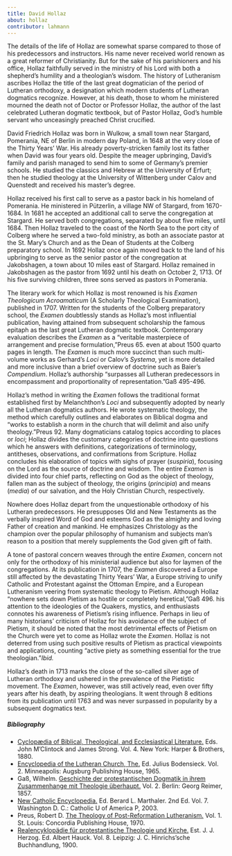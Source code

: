 ```yaml
---
title: David Hollaz
about: hollaz
contributor: lahmann
---
```


The details of the life of Hollaz are somewhat sparse compared to those of his predecessors and instructors. His name never received world renown as a great reformer of Christianity. But for the sake of his parishioners and his office, Hollaz faithfully served in the ministry of his Lord with both a shepherd’s humility and a theologian’s wisdom. The history of Lutheranism ascribes Hollaz the title of the last great dogmatician of the period of Lutheran orthodoxy, a designation which modern students of Lutheran dogmatics recognize. However, at his death, those to whom he ministered mourned the death not of Doctor or Professor Hollaz, the author of the last celebrated Lutheran dogmatic textbook, but of Pastor Hollaz, God’s humble servant who unceasingly preached Christ crucified.

David Friedrich Hollaz was born in Wulkow, a small town near Stargard, Pomerania, NE of Berlin in modern day Poland, in 1648 at the very close of the Thirty Years’ War. His already poverty-stricken family lost its father when David was four years old. Despite the meager upbringing, David’s family and parish managed to send him to some of Germany’s premier schools. He studied the classics and Hebrew at the University of Erfurt; then he studied theology at the University of Wittenberg under Calov and Quenstedt and received his master’s degree.

Hollaz received his first call to serve as a pastor back in his homeland of Pomerania. He ministered in Pützerlin, a village NW of Stargard, from 1670-1684. In 1681 he accepted an additional call to serve the congregation at Stargard. He served both congregations, separated by about five miles, until 1684. Then Hollaz traveled to the coast of the North Sea to the port city of Colberg where he served a two-fold ministry, as both an associate pastor at the St. Mary’s Church and as the Dean of Students at the Colberg preparatory school. In 1692 Hollaz once again moved back to the land of his upbringing to serve as the senior pastor of the congregation at Jakobshagen, a town about 10 miles east of Stargard. Hollaz remained in Jakobshagen as the pastor from 1692 until his death on October 2, 1713. Of his five surviving children, three sons served as pastors in Pomerania.

The literary work for which Hollaz is most renowned is his <em>Examen Theologicum Acroamaticum</em> (A Scholarly Theological Examination), published in 1707. Written for the students of the Colberg preparatory school, the <em>Examen</em> doubtlessly stands as Hollaz’s most influential publication, having attained from subsequent scholarship the famous epitaph as the last great Lutheran dogmatic textbook. Contemporary evaluation describes the <em>Examen</em> as a “veritable masterpiece of arrangement and precise formulation,”<fn>Preus 65.</fn> even at about 1500 quarto pages in length. The <em>Examen</em> is much more succinct than such multi-volume works as Gerhard’s <em>Loci</em> or Calov’s <em>Systema</em>, yet is more detailed and more inclusive than a brief overview of doctrine such as Baier’s <em>Compendium</em>. Hollaz’s authorship “surpasses all Lutheran predecessors in encompassment and proportionality of representation.”<fn>Gaß 495-496.</fn>

Hollaz’s method in writing the <em>Examen</em> follows the traditional format established first by Melanchthon’s <em>Loci</em> and subsequently adopted by nearly all the Lutheran dogmatics authors. He wrote systematic theology, the method which carefully outlines and elaborates on Biblical dogma and “works to establish a norm in the church that will delimit and also unify theology.”<fn>Preus 92.</fn> Many dogmaticians catalog topics according to places or <em>loci</em>; Hollaz divides the customary categories of doctrine into questions which he answers with definitions, categorizations of terminology, antitheses, observations, and confirmations from Scripture. Hollaz concludes his elaboration of topics with sighs of prayer (<em>suspiria</em>), focusing on the Lord as the source of doctrine and wisdom. The entire <em>Examen</em> is divided into four chief parts, reflecting on God as the object of theology, fallen man as the subject of theology, the origins (<em>principia</em>) and means (<em>media</em>) of our salvation, and the Holy Christian Church, respectively.

Nowhere does Hollaz depart from the unquestionable orthodoxy of his Lutheran predecessors. He presupposes Old and New Testaments as the verbally inspired Word of God and esteems God as the almighty and loving Father of creation and mankind. He emphasizes Christology as the champion over the popular philosophy of humanism and subjects man’s reason to a position that merely supplements the God given gift of faith.

A tone of pastoral concern weaves through the entire <em>Examen</em>, concern not only for the orthodoxy of his ministerial audience but also for laymen of the congregations. At its publication in 1707, the <em>Examen</em> discovered a Europe still affected by the devastating Thirty Years’ War, a Europe striving to unify Catholic and Protestant against the Ottoman Empire, and a European Lutheranism veering from systematic theology to Pietism. Although Hollaz “nowhere sets down Pietism as hostile or completely heretical,”<fn>Gaß 496.</fn> his attention to the ideologies of the Quakers, mystics, and enthusiasts connotes his awareness of Pietism’s rising influence. Perhaps in lieu of many historians’ criticism of Hollaz for his avoidance of the subject of Pietism, it should be noted that the most detrimental effects of Pietism on the Church were yet to come as Hollaz wrote the <em>Examen</em>. Hollaz is not deterred from using such positive results of Pietism as practical viewpoints and applications, counting “active piety as something essential for the true theologian.”<fn><em>Ibid.</em></fn>

Hollaz’s death in 1713 marks the close of the so-called silver age of Lutheran orthodoxy and ushered in the prevalence of the Pietistic movement. The <em>Examen</em>, however, was still actively read, even over fifty years after his death, by aspiring theologians. It went through 8 editions from its publication until 1763 and was never surpassed in popularity by a subsequent dogmatics text.

<h5 class="preface-header">Bibliography</h5>
<ul> <li><u>Cyclopædia of Biblical, Theological, and Ecclesiastical Literature.</u> Eds. John M’Clintock and James Strong. Vol. 4. New York: Harper & Brothers, 1880.</li>
<li><u>Encyclopedia of the Lutheran Church, The.</u> Ed. Julius Bodensieck. Vol. 2. Minneapolis: Augsburg Publishing House, 1965.</li>
<li>Gaß, Wilhelm. <u>Geschichte der protestantischen Dogmatik in ihrem Zusammenhange mit Theologie überhaupt.</u> Vol. 2. Berlin: Georg Reimer, 1857.</li>
<li><u>New Catholic Encyclopedia.</u> Ed. Berard L. Marthaler. 2nd Ed. Vol. 7. Washington D. C.: Catholic U of America P, 2003.</li>
<li>Preus, Robert D. <u>The Theology of Post-Reformation Lutheranism.</u> Vol. 1. St. Louis: Concordia Publishing House, 1970.</li>
<li><u>Realencyklopädie für protestantische Theologie und Kirche.</u> Est. J. J. Herzog. Ed. Albert Hauck. Vol. 8. Leipzig: J. C. Hinrichs’sche Buchhandlung, 1900.</li> </ul>